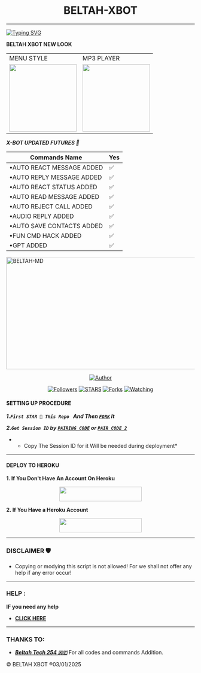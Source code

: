 <h1 align="center">BELTAH-XBOT</h1>
<p align="center">  

***
  
<a href="https://git.io/typing-svg"><img src="https://readme-typing-svg.demolab.com?font=Black+Ops+One&size=50&pause=1000&color=1BAFBAFF&center=true&width=910&height=100&lines=THIS IS +BELTAH-XBOT;MULTI+DEVICE+WHATSAPP+BOT;CREATED+BY+BELTAH+TECH;RELEASED+03.01.2025" alt="Typing SVG" /></a>
 
**BELTAH XBOT NEW LOOK**

<table>
  <tr>
    <td>MENU STYLE</td>
    <td>MP3 PLAYER</td>
  </tr>
  <tr>
    <td><a href="https://chat.whatsapp.com/JIQos2sUdGyII4qsig72pK"><img src="https://files.catbox.moe/de6o56.jpg" width="180"</td>
    <td><a href="https://github.com/Beltah254"><img src="https://files.catbox.moe/zfi97c.jpg" width="180"</td>
  </tr>
</table  
  
***X-BOT UPDATED FUTURES 🎁***

| Commands Name               |Yes  |
| ----------------------------| ----|
| •AUTO REACT MESSAGE ADDED   | ✅  |
| •AUTO REPLY MESSAGE ADDED   | ✅  |
| •AUTO REACT STATUS ADDED    | ✅  |
| •AUTO READ MESSAGE ADDED    | ✅  |
| •AUTO REJECT CALL ADDED     | ✅  |
| •AUDIO REPLY ADDED          | ✅  |
| •AUTO SAVE CONTACTS ADDED   | ✅  |
| •FUN CMD HACK ADDED         | ✅  |
| •GPT ADDED                  | ✅  |
  
  </p>
    <img alt="BELTAH-MD" width="700" height="300" src="https://telegra.ph/file/dcce2ddee6cc7597c859a.jpg">
<p align="center">
<p align="center">
<a href="https://github.com/Beltah254/X-BOT "><img title="Author" src="https://img.shields.io/badge/SCENE-MRM-black?style=for-the-badge&logo=github"></a>
<p/>
<p align="center">
<a href="https://github.com/Beltahtech?tab=followers"><img title="Followers" src="https://img.shields.io/github/followers/Beltahtech?label=Followers&style=social"></a>
<a href="https://github.com/Beltah254/X-BOT/stargazers/"><img title="STARS" src="https://img.shields.io/github/stars/Beltah254/x-BOT?&style=social"></a>
<a href="https://github.com/Beltah254/X-BOT 
  /network/members"><img title="Forks" src="https://img.shields.io/github/forks/Beltah254/X-BOT?style=social"></a>
<a href="https://github.com/Huaweike/AUTOMATIC-BOT/watchers"><img title="Watching" src="https://img.shields.io/github/watchers/Huaweike/AUTOMATIC-BOT?label=Watching&style=social"></a>
  

#### SETTING UP PROCEDURE

***1.`First STAR 🌟 This Repo ` And Then [`FORK`](https://github.com/BELTAH254/X-BOT/fork) It***

***2.`Get Session ID` by  [`PAIRING CODE`](https://bel-tah-codes.onrender.com/pair) or [`PAIR CODE 2`](https://bel-tah-codes.onrender.com/)***

* - Copy The Session ID for it Will be needed during deployment*

***

#### DEPLOY TO HEROKU 
**1. If You Don't Have An Account On Heroku**
    <br>
<p align="center"><a href="https://signup.heroku.com">
 <img src="https://img.shields.io/badge/Create%20Account%20Now-blue?style=for-the-badge&logo=heroku" width="220" height="38.45"/></a></p>

**2. If You Have a Heroku Account**
    <br>
<p align="center"><a href="https://dashboard.heroku.com/new?button-url=https%3A%2F%2Fgithub.com%2FBeltah254%2FXBOT&template=https%3A%2F%2Fgithub.com%2FBeltah254%2FXBOT"> <img src="https://img.shields.io/badge/DEPLOY%20NOW-blue?style=for-the-badge&logo=heroku" width="220" height="38.45"/></a></p>


***


### DISCLAIMER 🛡 
- Copying or modying this script is not
allowed! For we shall not offer any help if any error occur!

***
### HELP :
**IF you need any help**
- [**CLICK HERE**](https:wa.me/254114141192)


***
### THANKS TO:
- [***Beltah Tech 254 🇰🇪***](https://github.com/Beltahtech) For all codes and commands Addition.


© BELTAH XBOT ®03/01/2025
